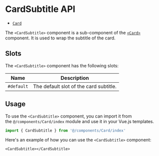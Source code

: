 # CardSubtitle API
- [`Card`](./Card.md)

The `<CardSubtitle>` component is a sub-component of the [`<Card>`](./Card.md) component. It is used to wrap the subtitle of the card.

## Slots
The `<CardSubtitle>` component has the following slots:

| Name | Description |
| - | - |
|`#default`|The default slot of the card subtitle.|

## Usage
To use the `<CardSubtitle>` component, you can import it from the `@/components/Card/index` module and use it in your Vue.js templates.
```ts
import { CardSubtitle } from '@/components/Card/index'
```

Here's an example of how you can use the `<CardSubtitle>` component:
```vue
<CardSubtitle></CardSubtitle>
```